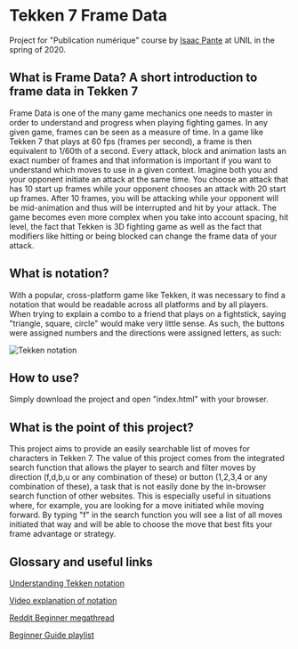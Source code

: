 # Tekken 7 Frame Data
Project for "Publication numérique" course by [Isaac Pante](https://github.com/ipante) at UNIL in the spring of 2020.

## What is Frame Data? A short introduction to frame data in Tekken 7
Frame Data is one of the many game mechanics one needs to master in order to understand and progress when playing fighting games. In any given game, frames can be seen as a measure of time. In a game like Tekken 7 that plays at 60 fps (frames per second), a frame is then equivalent to 1/60th of a second. Every attack, block and animation lasts an exact number of frames and that information is important if you want to understand which moves to use in a given context.
Imagine both you and your opponent initiate an attack at the same time. You choose an attack that has 10 start up frames while your opponent chooses an attack with 20 start up frames. After 10 frames, you will be attacking while your opponent will be mid-animation and thus will be interrupted and hit by your attack. The game becomes even more complex when you take into account spacing, hit level, the fact that Tekken is 3D fighting game as well as the fact that modifiers like hitting or being blocked can change the frame data of your attack.

## What is notation?
With a popular, cross-platform game like Tekken, it was necessary to find a notation that would be readable across all platforms and by all players. When trying to explain a combo to a friend that plays on a fightstick, saying "triangle, square, circle" would make very little sense. As such, the buttons were assigned numbers and the directions were assigned letters, as such:

![Tekken notation](https://criticalpunchcom.files.wordpress.com/2019/02/download.png)

## How to use?
Simply download the project and open "index.html" with your browser.

## What is the point of this project?
This project aims to provide an easily searchable list of moves for characters in Tekken 7. The value of this project comes from the integrated search function that allows the player to search and filter moves by direction (f,d,b,u or any combination of these) or button (1,2,3,4 or any combination of these), a task that is not easily done by the in-browser search function of other websites. This is especially useful in situations where, for example, you are looking for a move initiated while moving forward. By typing "f" in the search function you will see a list of all moves initiated that way and will be able to choose the move that best fits your frame advantage or strategy.

## Glossary and useful links
[Understanding Tekken notation](https://criticalpunch.com/2019/02/14/tekken-7-understanding-tekken-notation/)

[Video explanation of notation](https://www.youtube.com/watch?v=Zh4jIHiivS8)

[Reddit Beginner megathread](https://www.reddit.com/r/Tekken/comments/fsaffv/alternate_beginner_megathread_ask_questions_in/)

[Beginner Guide playlist](https://www.youtube.com/playlist?list=PL28IncCLd2gC2KqX9ADcuzk-iV4aLUxyG)
